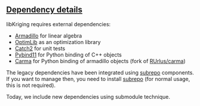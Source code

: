## [Dependency details](docs/dev/Dependencies.md)
libKriging requires external dependencies:
* [Armadillo](https://gitlab.com/conradsnicta/armadillo-code.git) for linear algebra
* [OptimLib](https://github.com/kthohr/optim.git) as an optimization library
* [Catch2](https://github.com/catchorg/Catch2.git) for unit tests
* [Pybind11](https://github.com/pybind/pybind11.git) for Python binding of C++ objects
* [Carma](https://github.com/libKriging/carma.git) for Python binding of armadillo objects (fork of [RUrlus/carma](https://github.com/RUrlus/carma.git))

The legacy dependencies have been integrated using [subrepo](https://github.com/ingydotnet/git-subrepo) components.
If you want to manage then, you need to install [subrepo](https://github.com/ingydotnet/git-subrepo) (for normal usage, this is not required).

Today, we include new dependencies using submodule technique.
